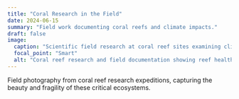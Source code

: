```yaml
---
title: "Coral Research in the Field"
date: 2024-06-15
summary: "Field work documenting coral reefs and climate impacts."
draft: false
image:
  caption: "Scientific field research at coral reef sites examining climate change impacts on reef ecosystems"
  focal_point: "Smart"
  alt: "Coral reef research and field documentation showing reef health and climate impacts"
---
```


Field photography from coral reef research expeditions, capturing the beauty and fragility of these critical ecosystems.

